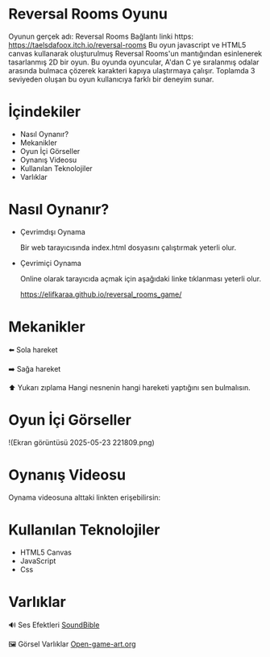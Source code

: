 # Reversal Rooms Oyunu 
Oyunun gerçek adı: Reversal Rooms Bağlantı linki https: https://taelsdafoox.itch.io/reversal-rooms 
Bu oyun javascript ve HTML5 canvas kullanarak oluşturulmuş Reversal Rooms'un mantığından esinlenerek tasarlanmış 2D bir oyun. Bu oyunda oyuncular, A'dan C ye sıralanmış odalar arasında bulmaca çözerek karakteri 
kapıya ulaştırmaya çalışır. Toplamda 3 seviyeden oluşan bu oyun kullanıcıya farklı bir deneyim sunar. 
# İçindekiler
 - Nasıl Oynanır?
 - Mekanikler
 - Oyun İçi Görseller
 - Oynanış Videosu
 - Kullanılan Teknolojiler
 - Varlıklar
 # Nasıl Oynanır?
- Çevrimdışı Oynama
 
  Bir web tarayıcısında index.html dosyasını çalıştırmak yeterli olur.
- Çevrimiçi Oynama
 
  Online olarak tarayıcıda açmak için aşağıdaki linke tıklanması yeterli olur.
  
  https://elifkaraa.github.io/reversal_rooms_game/
# Mekanikler
⬅️ Sola hareket

➡️ Sağa hareket

⬆️ Yukarı zıplama
Hangi nesnenin hangi hareketi yaptığını sen bulmalısın.  
# Oyun İçi Görseller
!(Ekran görüntüsü 2025-05-23 221809.png)
# Oynanış Videosu 
Oynama videosuna alttaki linkten erişebilirsin:
# Kullanılan Teknolojiler
- HTML5 Canvas
- JavaScript
- Css

# Varlıklar
🔊 Ses Efektleri
[ SoundBible](https://soundbible.com/free-sound-effects-3.html)  

🖼️ Görsel Varlıklar
[Open-game-art.org](https://opengameart.org/content/)
